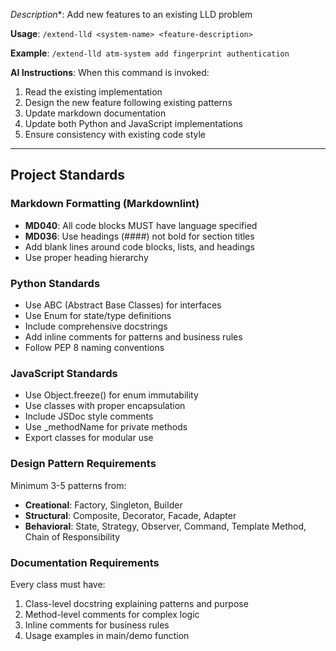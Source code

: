 *Description**: Add new features to an existing LLD problem

**Usage**: `/extend-lld <system-name> <feature-description>`

**Example**: `/extend-lld atm-system add fingerprint authentication`

**AI Instructions**:
When this command is invoked:
1. Read the existing implementation
2. Design the new feature following existing patterns
3. Update markdown documentation
4. Update both Python and JavaScript implementations
5. Ensure consistency with existing code style

---

## Project Standards

### Markdown Formatting (Markdownlint)
- **MD040**: All code blocks MUST have language specified
- **MD036**: Use headings (####) not bold for section titles
- Add blank lines around code blocks, lists, and headings
- Use proper heading hierarchy

### Python Standards
- Use ABC (Abstract Base Classes) for interfaces
- Use Enum for state/type definitions
- Include comprehensive docstrings
- Add inline comments for patterns and business rules
- Follow PEP 8 naming conventions

### JavaScript Standards
- Use Object.freeze() for enum immutability
- Use classes with proper encapsulation
- Include JSDoc style comments
- Use _methodName for private methods
- Export classes for modular use

### Design Pattern Requirements
Minimum 3-5 patterns from:
- **Creational**: Factory, Singleton, Builder
- **Structural**: Composite, Decorator, Facade, Adapter
- **Behavioral**: State, Strategy, Observer, Command, Template Method, Chain of Responsibility

### Documentation Requirements
Every class must have:
1. Class-level docstring explaining patterns and purpose
2. Method-level comments for complex logic
3. Inline comments for business rules
4. Usage examples in main/demo function

